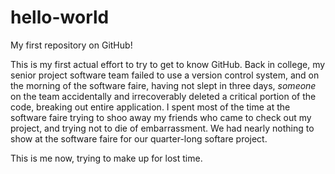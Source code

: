 # hello-world
My first repository on GitHub!

This is my first actual effort to try to get to know GitHub. Back in college, my senior project software team failed to use a version control system, and on the morning of the software faire, having not slept in three days, *someone* on the team accidentally and irrecoverably deleted a critical portion of the code, breaking out entire application. I spent most of the time at the software faire trying to shoo away my friends who came to check out my project, and trying not to die of embarrassment. We had nearly nothing to show at the software faire for our quarter-long softare project. 

This is me now, trying to make up for lost time.
